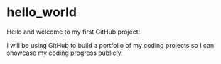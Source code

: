 # hello_world

Hello and welcome to my first GitHub project!

I will be using GitHub to build a portfolio of my coding projects so I can showcase my coding progress publicly.
